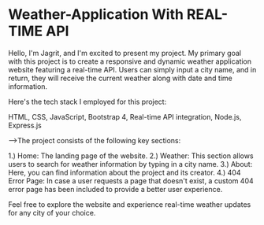 # Weather-Application With REAL-TIME API

Hello, I'm Jagrit, and I'm excited to present my project. My primary goal with this project is to create a responsive and dynamic weather application website featuring a real-time API. Users can simply input a city name, and in return, they will receive the current weather along with date and time information.

Here's the tech stack I employed for this project:

HTML, CSS, JavaScript, Bootstrap 4, Real-time API integration, Node.js, Express.js

-->The project consists of the following key sections:

  1.) Home: The landing page of the website.
  2.) Weather: This section allows users to search for weather information by typing in a city name.
  3.) About: Here, you can find information about the project and its creator.
  4.) 404 Error Page: In case a user requests a page that doesn't exist, a custom 404 error page has been included to provide a better user experience.


Feel free to explore the website and experience real-time weather updates for any city of your choice.




